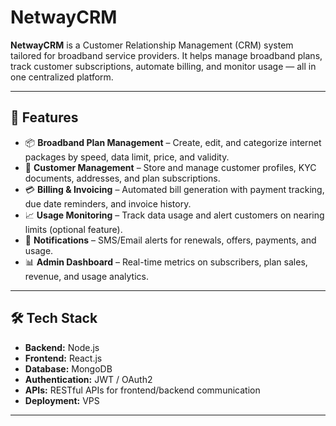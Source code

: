 # NetwayCRM

**NetwayCRM** is a Customer Relationship Management (CRM) system tailored for broadband service providers. It helps manage broadband plans, track customer subscriptions, automate billing, and monitor usage — all in one centralized platform.

---

## 🚀 Features

- 📦 **Broadband Plan Management** – Create, edit, and categorize internet packages by speed, data limit, price, and validity.
- 👥 **Customer Management** – Store and manage customer profiles, KYC documents, addresses, and plan subscriptions.
- 💳 **Billing & Invoicing** – Automated bill generation with payment tracking, due date reminders, and invoice history.
- 📈 **Usage Monitoring** – Track data usage and alert customers on nearing limits (optional feature).
- 🔔 **Notifications** – SMS/Email alerts for renewals, offers, payments, and usage.
- 📊 **Admin Dashboard** – Real-time metrics on subscribers, plan sales, revenue, and usage analytics.

---

## 🛠️ Tech Stack

- **Backend:** Node.js 
- **Frontend:** React.js 
- **Database:** MongoDB
- **Authentication:** JWT / OAuth2
- **APIs:** RESTful APIs for frontend/backend communication
- **Deployment:** VPS 

---

